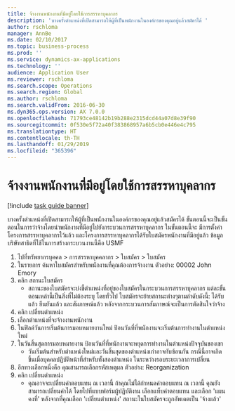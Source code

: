 ```yaml
---
title: จ้างงานพนักงานที่มีอยู่โดยใช้การสรรหาบุคลากร
description: 'บางครั้งตำแหน่งที่เปิดสามารถให้ผู้ที่เป็นพนักงานในองค์กรของคุณอยู่แล้วสมัครได้ '
author: rschloma
manager: AnnBe
ms.date: 02/10/2017
ms.topic: business-process
ms.prod: ''
ms.service: dynamics-ax-applications
ms.technology: ''
audience: Application User
ms.reviewer: rschloma
ms.search.scope: Operations
ms.search.region: Global
ms.author: rschloma
ms.search.validFrom: 2016-06-30
ms.dyn365.ops.version: AX 7.0.0
ms.openlocfilehash: 71793ce48142b19b288e2315dcd44a07d8e39f90
ms.sourcegitcommit: 0f530e5f72a40f383868957a6b5cb0e446e4c795
ms.translationtype: HT
ms.contentlocale: th-TH
ms.lasthandoff: 01/29/2019
ms.locfileid: "365396"
---
```

# <a name="hire-existing-employees-through-recruitment"></a>จ้างงานพนักงานที่มีอยู่โดยใช้การสรรหาบุคลากร

[!include [task guide banner](../../includes/task-guide-banner.md)]

บางครั้งตำแหน่งที่เปิดสามารถให้ผู้ที่เป็นพนักงานในองค์กรของคุณอยู่แล้วสมัครได้  ขั้นตอนนี้จะเป็นขั้นตอนในการว่าจ้างโดยนำพนักงานที่มีอยู่ไปยังกระบวนการสรรหาบุคลากร  ในขั้นตอนนี้จะ มีการตั้งค่าโครงการสรรหาบุคลากรไว้แล้ว และโครงการสรรหาบุคลากรได้รับใบสมัครพนักงานที่มีอยู่แล้ว  ข้อมูลบริษัทสาธิตที่ใช้ในการสร้างกระบวนงานนี้คือ USMF

1. ไปที่ทรัพยากรบุคคล > การสรรหาบุคคลากร > ใบสมัคร > ใบสมัคร
2. ในรายการ ค้นหาใบสมัครสำหรับพนักงานที่คุณต้องการจ้างงาน  ตัวอย่าง:  00002  John Emory
3. คลิก สถานะใบสมัคร
    * สถานะของใบสมัครจะบ่งชี้ตำแหน่งที่อยู่ของใบสมัครในกระบวนการสรรหาบุคลากร   แต่ละขั้นตอนเหล่านี้เป็นสิ่งที่ไม่ต้องระบุ  โดยทั่วไป ใบสมัครจะย้ายสถานะต่างๆตามลำดับดังนี้: ได้รับแล้ว ยืนยันแล้ว และสัมภาษณ์แล้ว หลังจากกระบวนการสัมภาษณ์จะเป็นการตัดสินใจว่าจ้าง  
4. คลิก เปลี่ยนตำแหน่ง
5. เลือกตำแหน่งที่จะจ้างงานพนักงาน
6. ในฟิลด์วันการเริ่มต้นการมอบหมายงานใหม่ ป้อนวันที่ที่พนักงานจะเริ่มต้นการทำงานในตำแหน่งใหม่  
7. ในวันสิ้นสุดการมอบหมายงาน ป้อนวันที่ที่พนักงานจะหยุดการทำงานในตำแหน่งปัจจุบันของเขา
    * วันเริ่มต้นสำหรับตำแหน่งใหม่และวันสิ้นสุดของตำแหน่งเก่าอาจทับซ้อนกัน  กรณีนี้อาจเกิดขึ้นเมื่อบุคคลปฏิบัติหน้าที่สำหรับทั้งสองตำแหน่ง ในระหว่างรอบระยะเวลาการเปลี่ยน  
8. อีกทางเลือกหนึ่งคือ คุณสามารถเลือกรหัสเหตุผล  ตัวอย่าง: Reorganization
9. คลิก เปลี่ยนตำแหน่ง
    * คุณอาจจะเปลี่ยนค่าตอบแทน ณ เวลานี้ ถ้าคุณไม่ได้กำหนดค่าตอบแทน ณ เวลานี้ คุณยังสามารถเปลี่ยนค่าได้ โดยไปที่แบบฟอร์มผู้ปฏิบัติงาน เลือกแท็บค่าตอบแทน และเลือก 'แผนคงที่'  หลังจากที่คุณเลือก 'เปลี่ยนตำแหน่ง' สถานะในใบสมัครจะถูกอัพเดตเป็น 'จ้างแล้ว'  

